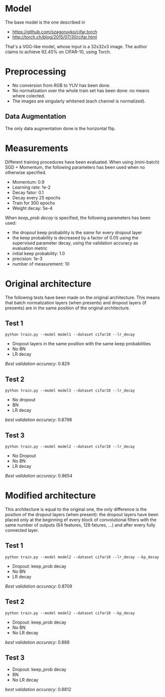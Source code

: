 # Model
The base model is the one described in

- https://github.com/szagoruyko/cifar.torch
- http://torch.ch/blog/2015/07/30/cifar.html

That's a VGG-like model, whose input is a 32x32x3 image. The author claims to achieve 92.45% on CIFAR-10, using Torch.

# Preprocessing
- No conversion from RGB to YUV has been done.
- No normalization over the whole train set has been done: no means where colected.
- The images are singularly whitened (each channel is normalized).

## Data Augmentation
The only data augmentation done is the horizontal flip.

# Measurements
Different training procedures have been evaluated.
When using (mini-batch) SGD + Momentum, the following parameters has been used when no otherwise specified.

- Momentum: 0.9
- Learning rate: 1e-2
- Decay fator: 0.1
- Decay every 25 epochs
- Train for 300 epochs
- Weight decay: 5e-4

When *keep_prob decay* is specified, the following parameters has been used:

- the dropout keep probability is the *same* for every dropout layer
- the keep probability is decreased by a factor of 0.05 using the supervised parameter decay, using the validation accuracy as evaluation metric
- initial keep probability: 1.0
- precision: 1e-3
- number of measurement: 10


# Original architecture

The following tests have been made on the original architecture. This means that batch normalization layers (when presents) and dropout layers (if presents) are in the same position of the original architecture.

## Test 1

```
python train.py --model model1 --dataset cifar10 --lr_decay
```

- Dropout layers in the same position with the same keep probabilities
- No BN
- LR decay

*Best validation accuracy*: 0.829

## Test 2

```
python train.py --model model3 --dataset cifar10 --lr_decay
```

- No dropout
- BN
- LR decay

*best validation accuracy*: 0.8798

## Test 3

```
python train.py --model model2 --dataset cifar10 --lr_decay
```

- No Dropout
- No BN
- LR decay

*Best validation accuracy*: 0.8654

# Modified architecture

This architecture is equal to the original one, the only difference is the position of the dropout layers (when present): the dropout layers have been placed only at the beginning ef every block of convolutional filters with the same number of outputs (64 features, 128 fatures, ...) and after every fully connected layer.


## Test 1

```
python train.py --model model2 --dataset cifar10 --lr_decay --kp_decay
```

- Dropout: keep_prob decay
- No BN
- LR decay

*Best validation accuracy*: 0.8709


## Test 2

```
python train.py --model model2 --dataset cifar10 --kp_decay
```

- Dropout: keep_prob decay
- No BN
- No LR decay

*best validation accuracy*: 0.888

## Test 3

- Dropout: keep_prob decay
- BN
- No LR decay

*best validation accuracy*: 0.8812
